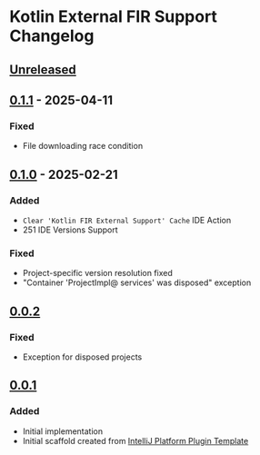 <!-- Keep a Changelog guide -> https://keepachangelog.com -->

# Kotlin External FIR Support Changelog

## [Unreleased]

## [0.1.1] - 2025-04-11

### Fixed

- File downloading race condition

## [0.1.0] - 2025-02-21

### Added

- `Clear 'Kotlin FIR External Support' Cache` IDE Action
- 251 IDE Versions Support

### Fixed

- Project-specific version resolution fixed
- "Container 'ProjectImpl@ services' was disposed" exception

## [0.0.2]

### Fixed

- Exception for disposed projects

## [0.0.1]

### Added

- Initial implementation
- Initial scaffold created from [IntelliJ Platform Plugin Template](https://github.com/JetBrains/intellij-platform-plugin-template)

[Unreleased]: https://github.com/Mr3zee/kotlin-plugins/compare/v0.1.1...HEAD
[0.1.1]: https://github.com/Mr3zee/kotlin-plugins/compare/v0.1.0...v0.1.1
[0.1.0]: https://github.com/Mr3zee/kotlin-plugins/compare/v0.0.2...v0.1.0
[0.0.2]: https://github.com/Mr3zee/kotlin-plugins/compare/v0.0.1...v0.0.2
[0.0.1]: https://github.com/Mr3zee/kotlin-plugins/commits/v0.0.1
